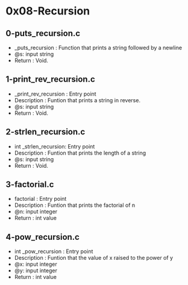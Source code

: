 # 0x08-Recursion
## 0-puts_recursion.c
* _puts_recursion : Function that prints a string followed by a newline
* @s: input string
* Return : Void.
## 1-print_rev_recursion.c
* _print_rev_recursion : Entry point
* Description : Funtion that prints a string in reverse.
* @s: input string
* Return : Void.
## 2-strlen_recursion.c
* int _strlen_recursion: Entry point
* Description : Funtion that prints the length of a string
* @s: input string
* Return : Void.
## 3-factorial.c
* factorial : Entry point
* Description : Funtion that prints the factorial of n
* @n: input integer
* Return : int value
## 4-pow_recursion.c
* int _pow_recursion : Entry point
* Description : Funtion that the value of x raised to the power of y
* @x: input integer
* @y: input integer
* Return : int value
